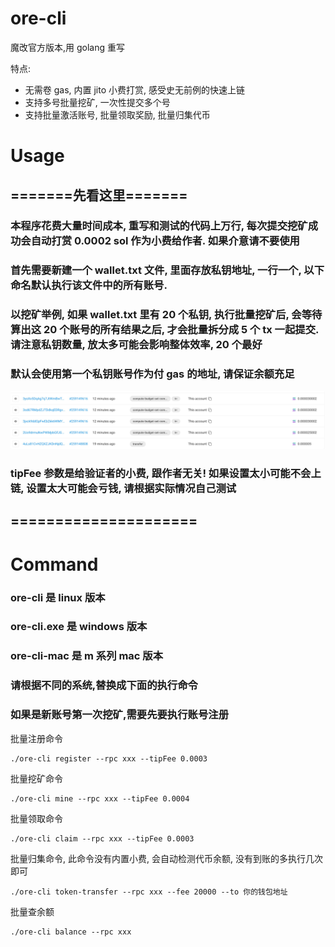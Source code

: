 # ore-cli

魔改官方版本,用 golang 重写

特点:

- 无需卷 gas, 内置 jito 小费打赏, 感受史无前例的快速上链
- 支持多号批量挖矿, 一次性提交多个号
- 支持批量激活账号, 批量领取奖励, 批量归集代币

# Usage

## =======先看这里=======

### 本程序花费大量时间成本, 重写和测试的代码上万行, 每次提交挖矿成功会自动打赏 0.0002 sol 作为小费给作者. 如果介意请不要使用

### 首先需要新建一个 wallet.txt 文件, 里面存放私钥地址, 一行一个, 以下命名默认执行该文件中的所有账号.

### 以挖矿举例, 如果 wallet.txt 里有 20 个私钥, 执行批量挖矿后, 会等待算出这 20 个账号的所有结果之后, 才会批量拆分成 5 个 tx 一起提交. 请注意私钥数量, 放太多可能会影响整体效率, 20 个最好

### 默认会使用第一个私钥账号作为付 gas 的地址, 请保证余额充足

![](tx.jpg)

### tipFee 参数是给验证者的小费, 跟作者无关! 如果设置太小可能不会上链, 设置太大可能会亏钱, 请根据实际情况自己测试

## =====================

# Command

### ore-cli 是 linux 版本

### ore-cli.exe 是 windows 版本

### ore-cli-mac 是 m 系列 mac 版本

### 请根据不同的系统,替换成下面的执行命令

### 如果是新账号第一次挖矿,需要先要执行账号注册

批量注册命令

```
./ore-cli register --rpc xxx --tipFee 0.0003
```

批量挖矿命令

```
./ore-cli mine --rpc xxx --tipFee 0.0004
```

批量领取命令

```
./ore-cli claim --rpc xxx --tipFee 0.0003
```

批量归集命令, 此命令没有内置小费, 会自动检测代币余额, 没有到账的多执行几次即可

```
./ore-cli token-transfer --rpc xxx --fee 20000 --to 你的钱包地址
```

批量查余额

```
./ore-cli balance --rpc xxx
```
